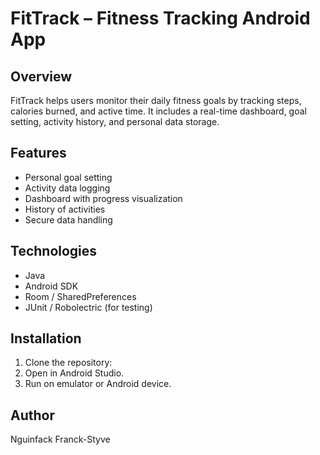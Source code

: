 # FitTrack – Fitness Tracking Android App

## Overview
FitTrack helps users monitor their daily fitness goals by tracking steps, calories burned, and active time. It includes a real-time dashboard, goal setting, activity history, and personal data storage.

## Features
- Personal goal setting
- Activity data logging
- Dashboard with progress visualization
- History of activities
- Secure data handling

## Technologies
- Java
- Android SDK
- Room / SharedPreferences
- JUnit / Robolectric (for testing)

## Installation
1. Clone the repository:
2.  Open in Android Studio.
3. Run on emulator or Android device.

## Author
Nguinfack Franck-Styve
